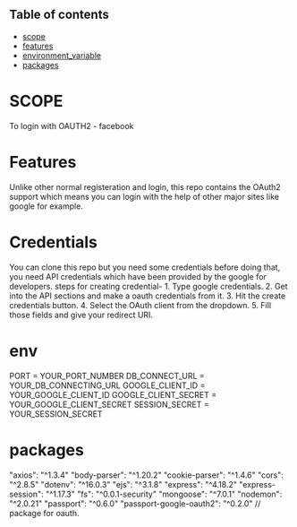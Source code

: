 ## Table of contents

- [scope](#SCOPE)
- [features](#Features)
- [environment_variable](#env)
- [packages](#packages)

# SCOPE

To login with OAUTH2 - facebook

# Features

Unlike other normal registeration and login, this repo contains the OAuth2 support which means you can login with the help of other major sites like google for example.

# Credentials

You can clone this repo but you need some credentials before doing that, you need API credentials which have been provided by the google for developers.
steps for creating credential- 1. Type google credentials. 2. Get into the API sections and make a oauth credentials from it. 3. Hit the create credentials button. 4. Select the OAuth client from the dropdown. 5. Fill those fields and give your redirect URI.

# env

PORT = YOUR_PORT_NUMBER
DB_CONNECT_URL = YOUR_DB_CONNECTING_URL
GOOGLE_CLIENT_ID = YOUR_GOOGLE_CLIENT_ID
GOOGLE_CLIENT_SECRET = YOUR_GOOGLE_CLIENT_SECRET
SESSION_SECRET = YOUR_SESSION_SECRET

# packages

"axios": "^1.3.4"
"body-parser": "^1.20.2"
"cookie-parser": "^1.4.6"
"cors": "^2.8.5"
"dotenv": "^16.0.3"
"ejs": "^3.1.8"
"express": "^4.18.2"
"express-session": "^1.17.3"
"fs": "^0.0.1-security"
"mongoose": "^7.0.1"
"nodemon": "^2.0.21"
"passport": "^0.6.0" 
"passport-google-oauth2": "^0.2.0" // package for oauth.
